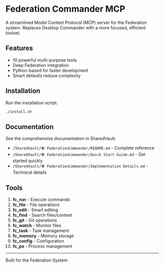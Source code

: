 # Federation Commander MCP

A streamlined Model Context Protocol (MCP) server for the Federation system. Replaces Desktop Commander with a more focused, efficient toolset.

## Features

- 10 powerful multi-purpose tools
- Deep Federation integration
- Python-based for faster development
- Smart defaults reduce complexity

## Installation

Run the installation script:
```bash
./install.sh
```

## Documentation

See the comprehensive documentation in SharedVault:
- `/SharedVault/🛠️ FederationCommander/README.md` - Complete reference
- `/SharedVault/🛠️ FederationCommander/Quick Start Guide.md` - Get started quickly
- `/SharedVault/🛠️ FederationCommander/Implementation Details.md` - Technical details

## Tools

1. **fc_run** - Execute commands
2. **fc_file** - File operations
3. **fc_edit** - Smart editing
4. **fc_find** - Search files/content
5. **fc_git** - Git operations
6. **fc_watch** - Monitor files
7. **fc_task** - Task management
8. **fc_memory** - Memory storage
9. **fc_config** - Configuration
10. **fc_ps** - Process management

---
Built for the Federation System